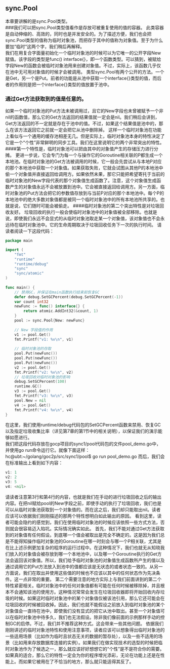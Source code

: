 ## sync.Pool

本章要讲解的是sync.Pool类型。<br>
###我们可以把sync.Pool类型值看作是存放可被重复使用的值的容器。
此类容器是自动伸缩的、高效的，同时也是并发安全的。为了描述方便，我们也会把sync.Pool类型的值称为临时对象池，而把存于其中的值称为对象值。至于为什么要加“临时“这两个字，我们稍后再解释。<br>
我们在用复合字面量初始化一个临时对象池的时候可以为它唯一的公开字段New赋值。该字段的类型是func() interface{}，即一个函数类型。可以猜到，被赋给字段New的函数会被临时对象池用来创建对象值。不过，实际上，该函数几乎仅在池中无可用对象值的时候才会被调用。
类型sync.Pool有两个公开的方法。一个是Get，另一个是Put。前者的功能是从池中获取一个interface{}类型的值，而后者的作用则是把一个interface{}类型的值放置于池中。

### 通过Get方法获取到的值是任意的。
如果一个临时对象池的Put方法未被调用过，且它的New字段也未曾被赋予一个非nil的函数值，那么它的Get方法返回的结果值就一定会是nil。我们稍后会讲到，Get方法返回的不一定就是存在于池中的值。不过，如果这个结果值是池中的，那么在该方法返回它之前就一定会把它从池中删除掉。
这样一个临时对象池在功能上看似与一个通用的缓存池相差无几。但是实际上，临时对象池本身的特性决定了它是一个“个性”非常鲜明的同步工具。我们在这里说明它的两个非常突出的特性。
####第一个特性是，临时对象池可以把由其中的对象值产生的存储压力进行分摊。
更进一步说，它会专门为每一个与操作它的Goroutine相关联的P都生成一个本地池。在临时对象池的Get方法被调用的时候，它一般会先尝试从与本地P对应的那个本地池中获取一个对象值。如果获取失败，它就会试图从其他P的本地池中偷一个对象值并直接返回给调用方。如果依然未果，那它只能把希望寄托于当前的临时对象池的New字段代表的那个对象值生成函数了。注意，这个对象值生成函数产生的对象值永远不会被放置到池中。它会被直接返回给调用方。另一方面，临时对象池的Put方法会把它的参数值存放到与当前P对应的那个本地池中。每个P的本地池中的绝大多数对象值都是被同一个临时对象池中的所有本地池所共享的。也就是说，它们随时可能会被偷走。
####临时对象池的第二个突出特性是对垃圾回收友好。
垃圾回收的执行一般会使临时对象池中的对象值被全部移除。也就是说，即使我们永远不会显式的从临时对象池取走某一个对象值，该对象值也不会永远待在临时对象池中。它的生命周期取决于垃圾回收任务下一次的执行时间。
请读者阅读一下这段代码：

``` go
package main

import (
    "fmt"
    "runtime"
    "runtime/debug"
    "sync"
    "sync/atomic"
)
 
func main() {
    // 禁用GC，并保证在main函数执行结束前恢复GC
    defer debug.SetGCPercent(debug.SetGCPercent(-1))
    var count int32
    newFunc := func() interface{} {
        return atomic.AddInt32(&count, 1)
    }
    pool := sync.Pool{New: newFunc}
 
    // New 字段值的作用
    v1 := pool.Get()
    fmt.Printf("v1: %v\n", v1)
 
    // 临时对象池的存取
    pool.Put(newFunc())
    pool.Put(newFunc())
    pool.Put(newFunc())
    v2 := pool.Get()
    fmt.Printf("v2: %v\n", v2)
    // 垃圾回收对临时对象池的影响
    debug.SetGCPercent(100)
    runtime.GC()
    v3 := pool.Get()
    fmt.Printf("v3: %v\n", v3)
    pool.New = nil
    v4 := pool.Get()
    fmt.Printf("v4: %v\n", v4)
}
```

在这里，我们使用runtime/debug代码包的SetGCPercent函数来禁用、恢复GC以及指定垃圾收集比率（详见第7章的第1节中的相关说明），以保证我们的演示能够如愿进行。<br>
我们把这段代码存放在gocp项目的sync1/pool代码包的文件pool_demo.go中，并使用go run命令运行它。就像下面这样：
hc@ubt:~/golang/goc2p/src/sync1/pool$ go run pool_demo.go
而后，我们会在标准输出上看到如下内容：

```go
v1: 1
v2: 2
v3: 5
v4: <nil>
```

请读者注意第3行和第4行的内容，也就是我们在手动的进行垃圾回收之后的输出内容。在把nil赋给pool的New字段之前，即使手动的执行了垃圾回收，我们也是可以从临时对象池获取到一个对象值的。而在这之后，我们却只能取出nil。读者应该可以依据我们刚刚描述的那两个特性想明白如此输出的原因。
看到这里，读者可能会隐约的感觉到，我们在使用临时对象池的时候应该依照一些方式方法，否则就会很容易迈入陷坑。实际情况确实如此。
首先，我们不能对通过Get方法获取到的对象值有任何假设。到底哪一个值会被取出是完全不确定的。这是因为我们总是不能得知操作临时对象池的Goroutine在哪一时刻会与哪一个P相关联，尤其是在比上述示例更加复杂的程序的运行过程中。在这种情况下，我们也就无从知晓我们放入的对象值会被存放到哪一个本地池中，以及哪一个Goroutine执行的Get方法会返回该对象值。所以，我们给予临时对象池的对象值生成函数所产生的值以及通过调用它的Put方法放入到池中的值都应该是无状态的或者状态一致的。从另一方面说，我们在取出并使用这些值的时候也不应该以其中的任何状态作为先决条件。这一点非常的重要。
第二个需要注意的地方实际上与我们前面讲到的第二个特性紧密相关。临时对象池中的任何对象值都有可能在任何时候被移除掉，并且根本不会通知该池的使用方。这种情况常常会发生在垃圾回收器即将开始回收内存垃圾的时候。如果这时临时对象池中的某个对象值仅被该池引用，那么它还可能会在垃圾回收的时候被回收掉。因此，我们也就不能假设之前放入到临时对象池的某个对象值会一直待在池中，即使我们没有显式的把它从池中取出。甚至一个对象值可以在临时对象池中待多久，我们也无法假设。除非我们像前面的示例那样手动的控制GC的启停。不过，我们并不推荐这种方式。这会带来一些其他问题。
依据我们刚刚讲述的临时对象池特性和使用注意事项，读者应该可以想象得出临时对象池的一些适用场景（比如作为临时且状态无关的数据的暂存处），以及一些不适用的场景（比如用来存放数据库连接的实例）。如果我们在做实现技术的选型的时候把临时对象池作为了候选之一，那么就应该好好想想它的“个性”是不是符合你的需要。如果真的适合，那么它的特性一定会为你的程序增光添彩，无论在功能上还是在性能上。而如果它被用在了不恰当的地方，那么就只能适得其反了。